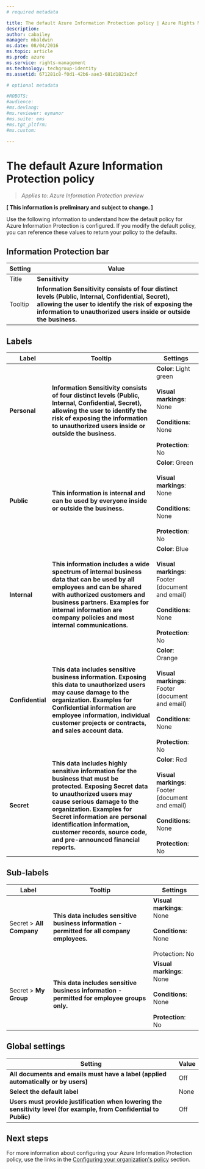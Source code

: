 ```yaml
---
# required metadata

title: The default Azure Information Protection policy | Azure Rights Management
description:
author: cabailey
manager: mbaldwin
ms.date: 08/04/2016
ms.topic: article
ms.prod: azure
ms.service: rights-management
ms.technology: techgroup-identity
ms.assetid: 671281c8-f0d1-42b6-aae3-681d1821e2cf

# optional metadata

#ROBOTS:
#audience:
#ms.devlang:
#ms.reviewer: eymanor
#ms.suite: ems
#ms.tgt_pltfrm:
#ms.custom:

---
```


# The default Azure Information Protection policy

>*Applies to: Azure Information Protection preview*

**[ This information is preliminary and subject to change. ]**

Use the following information to understand how the default policy for Azure Information Protection is configured. If you modify the default policy, you can reference these values to return your policy to the defaults.

## Information Protection bar

|Setting|Value|
|-------------------------------|---------------------------|
|Title|**Sensitivity**|
|Tooltip|**Information Sensitivity consists of four distinct levels (Public, Internal, Confidential, Secret), allowing the user to identify the risk of exposing the information to unauthorized users inside or outside the business.**|

## Labels

|Label|Tooltip|Settings|
|-------------------------------|---------------------------|-----------------|
|**Personal**|**Information Sensitivity consists of four distinct levels (Public, Internal, Confidential, Secret), allowing the user to identify the risk of exposing the information to unauthorized users inside or outside the business.**|**Color**: Light green<br /><br />**Visual markings**: None<br /><br />**Conditions**: None<br /><br />**Protection**: No|
|**Public**|**This information is internal and can be used by everyone inside or outside the business.**|**Color**: Green<br /><br />**Visual markings**: None<br /><br />**Conditions**: None<br /><br />**Protection**: No|
|**Internal**|**This information includes a wide spectrum of internal business data that can be used by all employees and can be shared with authorized customers and business partners. Examples for internal information are company policies and most internal communications.**|**Color**: Blue<br /><br />**Visual markings**: Footer (document and email)<br /><br />**Conditions**: None<br /><br />**Protection**: No|
|**Confidential**|**This data includes sensitive business information. Exposing this data to unauthorized users may cause damage to the organization. Examples for Confidential information are employee information, individual customer projects or contracts, and sales account data.**|**Color**: Orange<br /><br />**Visual markings**: Footer (document and email)<br /><br />**Conditions**: None<br /><br />**Protection**: No|
|**Secret**|**This data includes highly sensitive information for the business that must be protected. Exposing Secret data to unauthorized users may cause serious damage to the organization. Examples for Secret information are personal identification information, customer records, source code, and pre-announced financial reports.**|**Color**: Red<br /><br />**Visual markings**: Footer (document and email)<br /><br />**Conditions**: None<br /><br />**Protection**: No|





## Sub-labels


|Label|Tooltip|Settings|
|-------------------------------|---------------------------|-----------------|
|Secret > **All Company**|**This data includes sensitive business information - permitted for all company employees.**|**Visual markings**: None<br /><br />**Conditions**: None<br /><br />Protection: No|
|Secret > **My Group**|**This data includes sensitive business information - permitted for employee groups only.**|**Visual markings**: None<br /><br />**Conditions**: None<br /><br />**Protection**: No|




## Global settings

|Setting|Value|
|-------------------------------|---------------------------|
|**All documents and emails must have a label (applied automatically or by users)**|Off|
|**Select the default label**|None|
|**Users must provide justification when lowering the sensitivity level (for example, from Confidential to Public)**|Off|


## Next steps

For more information about configuring your Azure Information Protection policy, use the links in the [Configuring your organization's policy](configure-policy.md#configuring-your-organization-s-policy) section. 
